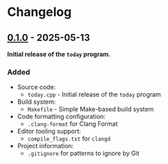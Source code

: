 # Changelog

## [0.1.0](https://github.com/aafulei/cpp-today/releases/tag/v0.1.0) - 2025-05-13

**Initial release of the `today` program.**

### Added

- Source code:
    - `today.cpp` - Initial release of the `today` program
- Build system:
    - `Makefile` - Simple Make-based build system
- Code formatting configuration:
    - `.clang-format` for Clang Format
- Editor tooling support:
    - `compile_flags.txt` for `clangd`
- Project information:
    - `.gitignore` for patterns to ignore by Git
